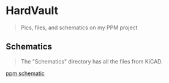 # HardVault
> Pics, files, and schematics on my PPM project

## Schematics
> The "Schematics" directory has all the files from KiCAD.

[ppm schematic](https://github.com/owenCocjin/HardVault/ppm.svg "Circuit Schematic")
